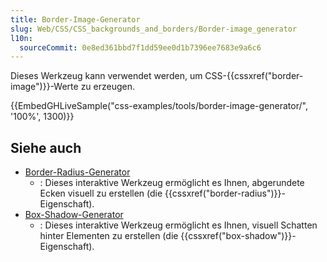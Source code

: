 ```yaml
---
title: Border-Image-Generator
slug: Web/CSS/CSS_backgrounds_and_borders/Border-image_generator
l10n:
  sourceCommit: 0e8ed361bbd7f1dd59ee0d1b7396ee7683e9a6c6
---
```


Dieses Werkzeug kann verwendet werden, um CSS-{{cssxref("border-image")}}-Werte zu erzeugen.

{{EmbedGHLiveSample("css-examples/tools/border-image-generator/", '100%', 1300)}}

## Siehe auch

- [Border-Radius-Generator](/de/docs/Web/CSS/CSS_backgrounds_and_borders/Border-radius_generator)
  - : Dieses interaktive Werkzeug ermöglicht es Ihnen, abgerundete Ecken visuell zu erstellen (die {{cssxref("border-radius")}}-Eigenschaft).
- [Box-Shadow-Generator](/de/docs/Web/CSS/CSS_backgrounds_and_borders/Box-shadow_generator)
  - : Dieses interaktive Werkzeug ermöglicht es Ihnen, visuell Schatten hinter Elementen zu erstellen (die {{cssxref("box-shadow")}}-Eigenschaft).
